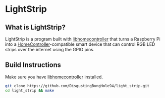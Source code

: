 # LightStrip

## What is LightStrip?

LightStrip is a program built with [libhomecontroller](https://github.com/DisgustingBungHole94/libhomecontroller) that turns a Raspberry Pi into a [HomeController](https://github.com/DisgustingBungHole94/HomeController_server)-compatible smart device that can control RGB LED strips over the internet using the GPIO pins.

## Build Instructions

Make sure you have [libhomecontroller](https://github.com/DisgustingBungHole94/libhomecontroller) installed.

```sh
git clone https://github.com/DisgustingBungHole94/light_strip.git
cd light_strip && make
```